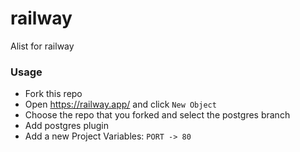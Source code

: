 # railway
Alist for railway

### Usage
- Fork this repo
- Open https://railway.app/ and click `New Object`
- Choose the repo that you forked and select the postgres branch
- Add postgres plugin
- Add a new Project Variables: `PORT -> 80`
